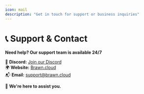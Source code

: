 ```yaml
---
icon: mail
description: "Get in touch for support or business inquiries"
---
```

# 📞 Support & Contact

**Need help? Our support team is available 24/7**

💬 **Discord:** [Join our Discord](https://discord.gg/brawncloud)  
🌍 **Website:** [Brawn.cloud](https://brawn.cloud)  
📬 **Email:** [support@brawn.cloud](mailto:support@brawn.cloud) 

📌 **We're here to assist you.**
